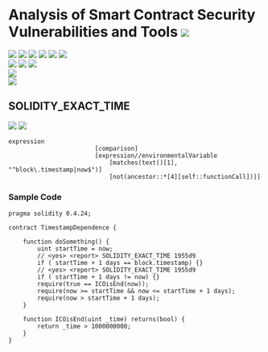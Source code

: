 # Analysis of Smart Contract Security Vulnerabilities and Tools ![](https://img.shields.io/badge/-Live-brightgreen)
![](https://img.shields.io/badge/Batch-UG21CYS-lightgreen) ![](https://img.shields.io/badge/Batch-PG21CYS-green) ![](https://img.shields.io/badge/Batch-UG22CYS-lightgreen) ![](https://img.shields.io/badge/Batch-PG21CYS-green) ![](https://img.shields.io/badge/Batch-PhD-darkgreen) ![](https://img.shields.io/badge/-B_RIG-darkgreen)<br/>   ![](https://img.shields.io/badge/BlockchainCourse-21CY712-green)  ![](https://img.shields.io/badge/-M.Tech_Dissertation-blue) ![](https://img.shields.io/badge/Focus-Smart_Contract_Security-yellow) <br/>
![](https://img.shields.io/badge/Blockchain-Ethereum-blue)   <br/> 
![](https://img.shields.io/badge/Language-Solidity-blue)

## SOLIDITY_EXACT_TIME

![](https://img.shields.io/badge/Pattern_ID-1955d9-gold) ![](https://img.shields.io/badge/Severity-2-brown) 

```
expression
                        [comparison]
                        [expression//environmentalVariable
                            [matches(text()[1], "^block\.timestamp|now$")]
                            [not(ancestor::*[4][self::functionCall])]]
```


### Sample Code

```
pragma solidity 0.4.24;

contract TimestampDependence {

    function doSomething() {
        uint startTime = now;
        // <yes> <report> SOLIDITY_EXACT_TIME 1955d9
        if ( startTime + 1 days == block.timestamp) {}
        // <yes> <report> SOLIDITY_EXACT_TIME 1955d9
        if ( startTime + 1 days != now) {}
        require(true == ICOisEnd(now));
        require(now >= startTime && now <= startTime + 1 days);
        require(now > startTime + 1 days);
    }

    function ICOisEnd(uint _time) returns(bool) {
        return _time > 1000000000;
    }
}
```

